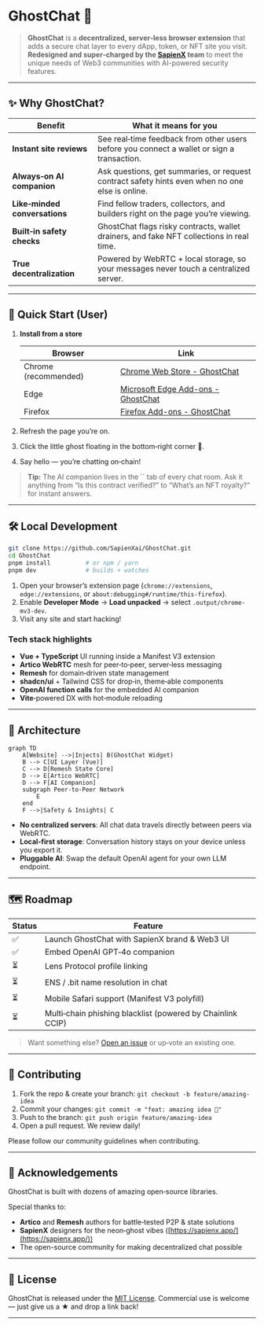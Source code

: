 # GhostChat 👻

> **GhostChat** is a **decentralized, server‑less browser extension** that adds a secure chat layer to every dApp, token, or NFT site you visit.\
> **Redesigned and super‑charged by the **[**SapienX**](https://sapienx.app)** team** to meet the unique needs of Web3 communities with AI-powered security features.

---

## ✨ Why GhostChat?

| Benefit                       | What it means for you                                                                           |
| ----------------------------- | ----------------------------------------------------------------------------------------------- |
| **Instant site reviews**      | See real‑time feedback from other users before you connect a wallet or sign a transaction.      |
| **Always‑on AI companion**    | Ask questions, get summaries, or request contract safety hints even when no one else is online. |
| **Like‑minded conversations** | Find fellow traders, collectors, and builders right on the page you’re viewing.                 |
| **Built‑in safety checks**    | GhostChat flags risky contracts, wallet drainers, and fake NFT collections in real time.        |
| **True decentralization**     | Powered by WebRTC + local storage, so your messages never touch a centralized server.           |

---

## 🚀 Quick Start (User)

1. **Install from a store**

   | Browser              | Link                                                                                                                                         |
   | -------------------- | -------------------------------------------------------------------------------------------------------------------------------------------- |
   | Chrome (recommended) | [Chrome Web Store - GhostChat](https://chromewebstore.google.com/detail/ghostchat/XXXXXXXX)                   |
   | Edge                 | [Microsoft Edge Add-ons - GhostChat](https://microsoftedge.microsoft.com/addons/detail/ghostchat/YYYYYYYY) |
   | Firefox              | [Firefox Add-ons - GhostChat](https://addons.mozilla.org/firefox/addon/ghostchat/)                                   |

2. Refresh the page you’re on.

3. Click the little ghost floating in the bottom‑right corner 👻.

4. Say hello — you’re chatting on‑chain!

> **Tip:** The AI companion lives in the `` tab of every chat room. Ask it anything from “Is this contract verified?” to “What’s an NFT royalty?” for instant answers.

---

## 🛠️ Local Development

```bash
git clone https://github.com/SapienXai/GhostChat.git
cd GhostChat
pnpm install          # or npm / yarn
pnpm dev              # builds + watches
```

1. Open your browser’s extension page (`chrome://extensions`, `edge://extensions`, or `about:debugging#/runtime/this-firefox`).
2. Enable **Developer Mode** → **Load unpacked** → select `.output/chrome-mv3-dev`.
3. Visit any site and start hacking!

### Tech stack highlights

- **Vue + TypeScript** UI running inside a Manifest V3 extension
- **Artico WebRTC** mesh for peer‑to‑peer, server‑less messaging
- **Remesh** for domain‑driven state management
- **shadcn/ui** + Tailwind CSS for drop‑in, theme‑able components
- **OpenAI function calls** for the embedded AI companion
- **Vite**‑powered DX with hot‑module reloading

---

## 📡 Architecture

```mermaid
graph TD
    A[Website] -->|Injects| B(GhostChat Widget)
    B --> C[UI Layer (Vue)]
    C --> D[Remesh State Core]
    D --> E[Artico WebRTC]
    D --> F[AI Companion]
    subgraph Peer-to-Peer Network
        E
    end
    F -->|Safety & Insights| C
```

- **No centralized servers**: All chat data travels directly between peers via WebRTC.
- **Local‑first storage**: Conversation history stays on your device unless you export it.
- **Pluggable AI**: Swap the default OpenAI agent for your own LLM endpoint.

---

## 🗺️ Roadmap

| Status | Feature                                                    |
| ------ | ---------------------------------------------------------- |
| ✅      | Launch GhostChat with SapienX brand & Web3 UI              |
| ✅      | Embed OpenAI GPT‑4o companion                              |
| ⏳      | Lens Protocol profile linking                              |
| ⏳      | ENS / .bit name resolution in chat                         |
| ⏳      | Mobile Safari support (Manifest V3 polyfill)               |
| ⏳      | Multi‑chain phishing blacklist (powered by Chainlink CCIP) |

> Want something else? [Open an issue](https://github.com/SapienXai/GhostChat/issues/new/choose) or up‑vote an existing one.

---

## 🤝 Contributing

1. Fork the repo & create your branch: `git checkout -b feature/amazing-idea`
2. Commit your changes: `git commit -m "feat: amazing idea 🚀"`
3. Push to the branch: `git push origin feature/amazing-idea`
4. Open a pull request. We review daily!

Please follow our community guidelines when contributing.

---

## 🙏 Acknowledgements

GhostChat is built with dozens of amazing open‑source libraries.

Special thanks to:

- **Artico** and **Remesh** authors for battle‑tested P2P & state solutions
- **SapienX** designers for the neon‑ghost vibes ([https://sapienx.app/](https://sapienx.app/))
- The open-source community for making decentralized chat possible

---

## 📜 License

GhostChat is released under the [MIT License](LICENSE). Commercial use is welcome — just give us a ★ and drop a link back!

---


